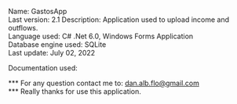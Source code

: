 Name: GastosApp  
Last version: 2.1
Description: Application used to upload income and outflows.  
Language used: C# .Net 6.0, Windows Forms Application  
Database engine used: SQLite  
Last update: July 02, 2022  

Documentation used:  

*** For any question contact me to: dan.alb.flo@gmail.com  
*** Really thanks for use this application.  